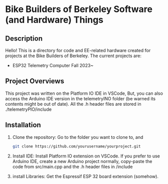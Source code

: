 # Bike Builders of Berkeley Software (and Hardware) Things

## Description
Hello! This is a directory for code and EE-related hardware created for projects at the Bike Builders of Berkeley. The current projects are:

 - ESP32 Telemetry Computer Fall 2023~

## Project Overviews
This project was written on the Platform IO IDE in VSCode, But, you can also access the Arduino IDE version in the telemetryINO folder (be warned its contents might be out of date).
All the .h header files are stored in ./telemetryPIO/include

## Installation
1. Clone the repository:
    Go to the folder you want to clone to, and
    ```bash
    git clone https://github.com/yourusername/yourproject.git

2. Install IDE:
    Install Platform IO extension on VSCode. 
    If you prefer to use Arduino IDE, create a new Arduino project normally, copy-paste the code from src/main.cpp and the .h header files in /include

3. install Libraries:
    Get the Espressif ESP 32 board extension (somehow).